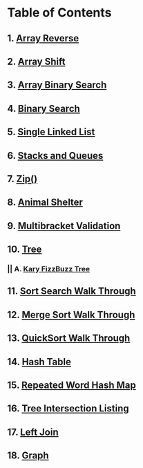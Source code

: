 # Table of Contents

## 1. [Array Reverse](/java-code-challenges/CC-READMEs/array_reverse.md)

## 2. [Array Shift](/java-code-challenges/CC-READMEs/array_shift.md)

## 3. [Array Binary Search](/java-code-challenges/CC-READMEs/array_binary_search.md)

## 4. [Binary Search](/java-code-challenges/CC-READMEs/binary_search.md)

## 5. [Single Linked List](/java-code-challenges/CC-READMEs/single-linked-list.md)

## 6. [Stacks and Queues](/java-code-challenges/CC-READMEs/Stacks_and_Queues.md)

## 7. [Zip()](/java-code-challenges/CC-READMEs/zip.md)

## 8. [Animal Shelter](/java-code-challenges/CC-READMEs/animal_shelter.md)

## 9. [Multibracket Validation](/java-code-challenges/CC-READMEs/multibracket-validation.md)

## 10. [Tree](/java-code-challenges/CC-READMEs/Tree.md)
### || A. [Kary FizzBuzz Tree](/java-code-challenges/CC-READMEs/K-ary_Tree.md)

## 11. [Sort Search Walk Through](https://github.com/PVOBrien/data-structures-and-algorithms/blob/master/java-code-challenges/CC-READMEs/BLOG_InsertSort.md)
## 12. [Merge Sort Walk Through](https://github.com/PVOBrien/data-structures-and-algorithms/blob/master/java-code-challenges/CC-READMEs/BLOG_MergeSort.md)
## 13. [QuickSort Walk Through](https://github.com/PVOBrien/data-structures-and-algorithms/blob/master/java-code-challenges/CC-READMEs/BLOG_QuickSort.md)
## 14. [Hash Table](https://github.com/PVOBrien/data-structures-and-algorithms/blob/master/java-code-challenges/CC-READMEs/hash_table.md)
## 15. [Repeated Word Hash Map](https://github.com/PVOBrien/data-structures-and-algorithms/blob/master/java-code-challenges/CC-READMEs/repeated_word.md)
## 16. [Tree Intersection Listing](https://github.com/PVOBrien/data-structures-and-algorithms/blob/master/java-code-challenges/CC-READMEs/tree_intersection.md)
## 17. [Left Join](https://github.com/PVOBrien/data-structures-and-algorithms/blob/master/java-code-challenges/CC-READMEs/left_join.md)
## 18. [Graph](https://github.com/PVOBrien/data-structures-and-algorithms/blob/master/java-code-challenges/CC-READMEs/graph.md)

